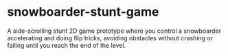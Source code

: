 # snowboarder-stunt-game
A side-scrolling stunt 2D game prototype where you control a snowboarder accelerating and doing flip tricks, avoiding obstacles without crashing or failing until you reach the end of the level.
